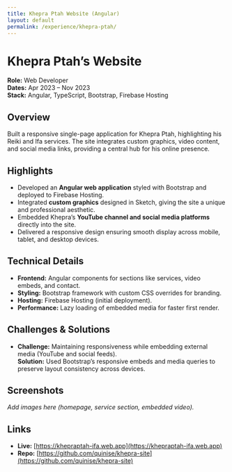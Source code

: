 ```yaml
---
title: Khepra Ptah Website (Angular)
layout: default
permalink: /experience/khepra-ptah/
---
```


# Khepra Ptah’s Website

**Role:** Web Developer  
**Dates:** Apr 2023 – Nov 2023  
**Stack:** Angular, TypeScript, Bootstrap, Firebase Hosting  

## Overview
Built a responsive single-page application for Khepra Ptah, highlighting his Reiki and Ifa services. The site integrates custom graphics, video content, and social media links, providing a central hub for his online presence.

## Highlights
- Developed an **Angular web application** styled with Bootstrap and deployed to Firebase Hosting.  
- Integrated **custom graphics** designed in Sketch, giving the site a unique and professional aesthetic.  
- Embedded Khepra’s **YouTube channel and social media platforms** directly into the site.  
- Delivered a responsive design ensuring smooth display across mobile, tablet, and desktop devices.  

## Technical Details
- **Frontend:** Angular components for sections like services, video embeds, and contact.  
- **Styling:** Bootstrap framework with custom CSS overrides for branding.  
- **Hosting:** Firebase Hosting (initial deployment).  
- **Performance:** Lazy loading of embedded media for faster first render.  

## Challenges & Solutions
- **Challenge:** Maintaining responsiveness while embedding external media (YouTube and social feeds).  
  **Solution:** Used Bootstrap’s responsive embeds and media queries to preserve layout consistency across devices.  

## Screenshots
_Add images here (homepage, service section, embedded video)._  

## Links
- **Live:** [https://khepraptah-ifa.web.app](https://khepraptah-ifa.web.app)  
- **Repo:** [https://github.com/quinise/khepra-site](https://github.com/quinise/khepra-site)  